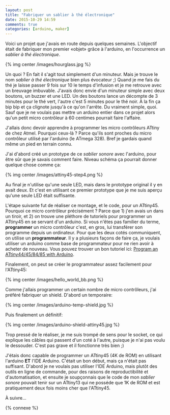 ```yaml
---
layout: post
title: "Fabriquer un sablier à thé électronique"
date: 2015-10-29 14:59
comments: true
categories: [arduino, maker]
---
```


Voici un projet que j'avais en route depuis quelques semaines.  L'objectif était de
fabriquer mon premier «objet» grâce à l'arduino, en l'occurrence un *sablier à
thé électronique*.

{% img center /images/hourglass.jpg %}

Un quoi ? En fait il s'agit tout simplement d'un minuteur. Mais je trouve le
nom *sablier à thé électronique* bien plus évocateur ;) Quand je me fais du thé
je laisse passer 9 fois sur 10 le temps d'infusion et je me retrouve avec un
breuvage imbuvable. J'avais donc envie d'un minuteur simple avec deux boutons,
un buzzer et une LED. Un des boutons lance un décompte de 3 minutes pour le thé
vert, l'autre c'est 5 minutes pour le thé noir. À la fin ça bip bip et ça
clignote jusqu'à ce qu'on l'arrête. Du vraiment simple, quoi. Sauf que je ne
voulais pas mettre un arduino entier dans ce projet alors qu'un petit micro
contrôleur à 60 centimes pourrait faire l'affaire.

<!-- more -->

J'allais donc devoir apprendre à programmer les micro contrôleurs ATtiny de
chez Atmel. Pourquoi ceux-là ? Parce qu'ils sont proches du micro contrôleur
utilisé par l'arduino (le ATmega 328). Bref je gardais quand même un pied en
terrain connu.

J'ai d'abord créé un prototype de ce *sablier sonore* avec l'arduino, pour être
sûr que je savais comment faire. Niveau schéma ça pourrait donner quelque chose
comme ça:

{% img center /images/attiny45-step4.png %}

Au final je n'utilise qu'une seule LED, mais dans le prototype original il y en
avait deux. Et c'est en utilisant ce premier prototype que je me suis aperçu
qu'une seule LED était suffisante.

L'étape suivante fut de réaliser ce montage, et le code, pour un ATtiny45.
Pourquoi ce micro contrôleur précisément ? Parce que 1) j'en avais un dans un
tiroir, et 2) on trouve une pléthore de tutoriels pour programmer un ATtiny45
en se servant d'un arduino. Si vous n'êtes pas familier du terme,
**programmer** un micro contrôleur c'est, en gros, lui transférer son programme
depuis un ordinateur. Pour que les deux cotés communiquent, on utilise un
**programmateur**. Il y a plusieurs façons de faire ça, je voulais utiliser un
arduino comme base de programmateur pour ne rien avoir à acheter de nouveau.
Vous pouvez trouver un bon tutoriel ici:
[Program an ATtiny44/45/84/85 with Arduino](http://www.instructables.com/id/Program-an-ATtiny44458485-with-Arduino/).

Finalement, on peut se créer le programmateur assez facilement pour l'ATtiny45:

{% img center /images/hello_world_bb.png %}

Comme j'allais programmer un certain nombre de micro contrôleurs, j'ai préféré
fabriquer un shield. D'abord un temporaire:

{% img center /images/arduino-temp-shield.jpg %}

Puis finalement un définitif:

{% img center /images/arduino-shield-attiny45.jpg %}

Trop pressé de le réaliser, je me suis trompé de sens pour le socket, ce qui
explique les câbles qui passent d'un coté à l'autre, puisque je n'ai pas
voulu le dessouder. C'est pas grave et il fonctionne très bien ;)

J'étais donc capable de programmer un ATtiny45 (4K de ROM) en utilisant
l'arduino **ET** l'IDE Arduino. C'était un bon début, mais ça n'était pas
suffisant. D'abord je ne voulais pas utiliser l'IDE Arduino, mais plutôt des
outils en ligne de commande, pour des raisons de reproductibilité et d'automatisation, et ensuite
je soupçonnais que le code de mon *sablier sonore* pouvait tenir sur un
ATtiny13 qui ne posséde que 1K de ROM et est pratiquement deux fois moins cher
que l'ATtiny45.

À suivre…

{% connexe %}
